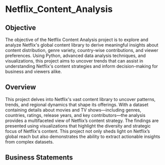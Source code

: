 # Netflix_Content_Analysis

## Objective

The objective of the Netflix Content Analysis project is to explore and analyze Netflix's global content library to derive meaningful insights about content distribution, genre variety, country-wise contributions, and viewer preferences. Using Python, advanced data analysis techniques, and visualizations, this project aims to uncover trends that can assist in understanding Netflix's content strategies and inform decision-making for business and viewers alike.

## Overview

This project delves into Netflix's vast content library to uncover patterns, trends, and regional dynamics that shape its offerings. With a dataset containing details about movies and TV shows—including genres, countries, ratings, release years, and key contributors—the analysis provides a multifaceted view of Netflix’s content strategy. The findings are presented using visualizations that highlight the diversity and strategic focus of Netflix's content. This project not only sheds light on Netflix’s global reach but also demonstrates the ability to extract actionable insights from complex datasets.

## Business Statements

